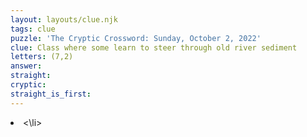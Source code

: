 ```yaml
---
layout: layouts/clue.njk
tags: clue
puzzle: 'The Cryptic Crossword: Sunday, October 2, 2022'
clue: Class where some learn to steer through old river sediment
letters: (7,2)
answer:
straight:
cryptic:
straight_is_first:
---
```

<li><\li>